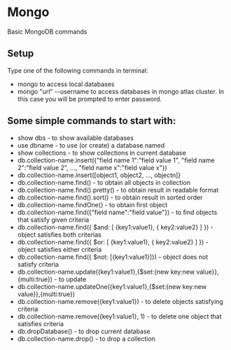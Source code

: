 # Mongo
Basic MongoDB commands

## Setup  
Type one of the following commands in terminal:  
- mongo to access local databases  
- mongo "url" --username <username> to access databases in mongo atlas cluster. In this case you will be prompted to enter password.  
  
 ## Some simple commands to start with:  
 - show dbs - to show available databases  
 - use dbname - to use (or create) a database named <dbname>  
 - show collections - to show collections in current database  
 - db.collection-name.insert({"field name 1":"field value 1", "field name 2":"field value 2", ..., "field name x":"field value x"})  
 - db.collection-name.insert([object1, object2, ..., objectn]}  
 - db.collection-name.find() - to obtain all objects in collection  
 - db.collection-name.find().pretty() - to obtain result in readable format  
 - db.collection-name.find().sort() - to obtain result in sorted order  
 - db.collection-name.findOne() - to obtain first object     
 - db.collection-name.find({"field name":"field value"}) - to find objects that satisfy given criteria  
 - db.collection-name.find({ $and: [ {key1:value1}, { key2:value2} ] }) - object satisfies both criterias
 - db.collection-name.find({ $or: [ {key1:value1}, { key2:value2} ] }) - object satisfies either criteria  
 - db.collection-name.find({ $not: [{key1:value1}]}) - object does not satisfy criteria  
 - db.collection-name.update({key1:value1},{$set:{new key:new value}},{multi:true}) - to update  
 - db.collection-name.updateOne({key1:value1},{$set:{new key:new value}},{multi:true})  
 - db.collection-name.remove({key1:value1}) - to delete objects satisfying criteria  
 - db.collection-name.remove({key1:value1}, 1) - to delete one object that satisfies criteria  
 - db.dropDatabase() - to drop current database  
 - db.collection-name.drop() - to drop a collection  
 
 
 
 
